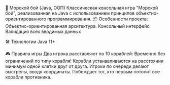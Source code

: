 ﻿🚢 Морской бой (Java, ООП) Классическая консольная игра "Морской бой", реализованная на Java с использованием принципов объектно-ориентированного программирования. 
📦 Особенности проекта:
Объектно-ориентированная архитектура.
Консольный интерфейс.
Валидация всех вводимых данных

🛠️ Технологии Java 11+

🎮 Правила игры
Два игрока расставляют по 10 кораблей: Временно без ограничений по типу корабля!
Корабли устанавливаются на расстоянии минимум одной клетки друг от друга.
Игроки по очереди делают выстрелы, вводя координаты.
Побеждает тот, кто первым потопит все корабли противника.
